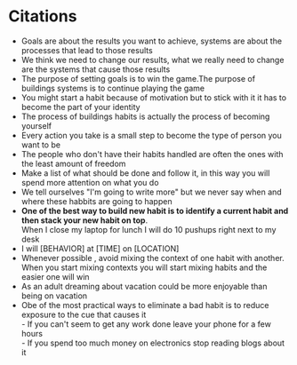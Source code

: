 # Citations
- Goals are about the results you want to achieve, systems are about the processes that lead to those results
- We think we need to change our results, what we really need to change are the systems that cause those results
- The purpose of setting goals is to win the game.The purpose of buildings systems is to continue playing the game
- You might start a habit because of motivation but to stick with it it has to become the part of your identity
- The process of buildings habits is actually the process of becoming yourself
- Every action you take is a small step to become the type of person you want to be 
- The people who don't have their habits handled are often the ones with the least amount of freedom
- Make a list of what should be done and follow it, in this way you will spend more attention on what you do
- We tell ourselves "I'm going to write more" but we never say when and where these habbits are going to happen
- **One of the best way to build new habit is to identify a current habit and then stack your new habit on top**.   
		When I close my laptop for lunch I will do 10 pushups right next to my desk
- I will [BEHAVIOR] at [TIME] on [LOCATION]
- Whenever possible , avoid mixing the context of one habit with another.   
		When you start mixing contexts you will start mixing habits and the easier one will win 
- As an adult dreaming about vacation could be more enjoyable than being on vacation
- Obe of the most practical ways to eliminate a bad habit is to reduce exposure to the cue that causes it   
		- If you can't seem to get any work done leave your phone for a few hours   
		- If you spend too much money on electronics stop reading blogs about it
